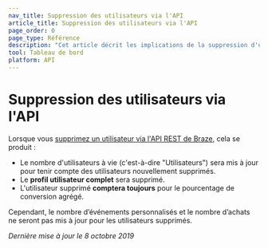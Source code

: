 ```yaml
---
nav_title: Suppression des utilisateurs via l'API
article_title: Suppression des utilisateurs via l'API
page_order: 0
page_type: Référence
description: "Cet article décrit les implications de la suppression d'un profil utilisateur via l'API REST de Braze."
tool: Tableau de bord
platform: API
---
```


# Suppression des utilisateurs via l'API

Lorsque vous [supprimez un utilisateur via l'API REST de Braze]({{site.baseurl}}/api/endpoints/user_data/#user-delete-endpoint), cela se produit :

- Le nombre d'utilisateurs à vie (c'est-à-dire "Utilisateurs") sera mis à jour pour tenir compte des utilisateurs nouvellement supprimés.
- Le __profil utilisateur complet__ sera supprimé.
- L'utilisateur supprimé __comptera toujours__ pour le pourcentage de conversion agrégé.

Cependant, le nombre d’événements personnalisés et le nombre d’achats ne seront pas mis à jour pour les utilisateurs supprimés.

_Dernière mise à jour le 8 octobre 2019_